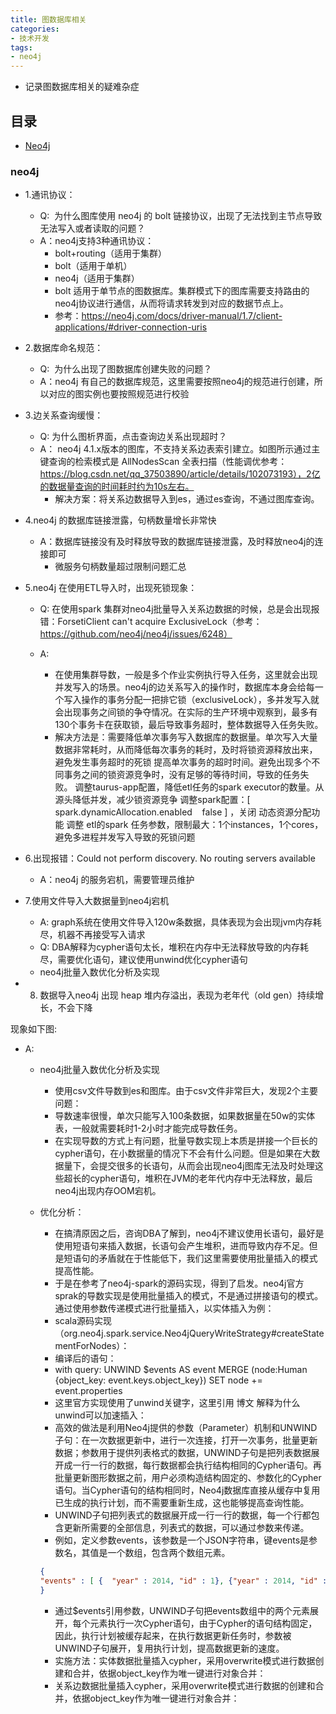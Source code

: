 ```yaml
---
title: 图数据库相关
categories: 
- 技术开发
tags:
- neo4j
---
```


- 记录图数据库相关的疑难杂症

## 目录

- [Neo4j](neo4j)

### neo4j

- 1.通讯协议：
  - Q:  为什么图库使用 neo4j 的 bolt 链接协议，出现了无法找到主节点导致无法写入或者读取的问题？
  - A：neo4j支持3种通讯协议：
    - bolt+routing（适用于集群）
    - bolt（适用于单机）
    - neo4j（适用于集群）
    - bolt 适用于单节点的图数据库。集群模式下的图库需要支持路由的neo4j协议进行通信，从而将请求转发到对应的数据节点上。
    - 参考：<https://neo4j.com/docs/driver-manual/1.7/client-applications/#driver-connection-uris>

- 2.数据库命名规范：
  - Q:  为什么出现了图数据库创建失败的问题？
  - A：neo4j 有自己的数据库规范，这里需要按照neo4j的规范进行创建，所以对应的图实例也要按照规范进行校验

- 3.边关系查询缓慢：
  - Q: 为什么图析界面，点击查询边关系出现超时？
  - A： neo4j 4.1.x版本的图库，不支持关系边表索引建立。如图所示通过主键查询的检索模式是 AllNodesScan 全表扫描（性能调优参考：<https://blog.csdn.net/qq_37503890/article/details/102073193），2亿的数据量查询的时间耗时约为10s左右。>
    - 解决方案：将关系边数据导入到es，通过es查询，不通过图库查询。

- 4.neo4j 的数据库链接泄露，句柄数量增长非常快
  - A：数据库链接没有及时释放导致的数据库链接泄露，及时释放neo4j的连接即可
    - 微服务句柄数量超过限制问题汇总

- 5.neo4j 在使用ETL导入时，出现死锁现象：
  - Q: 在使用spark 集群对neo4j批量导入关系边数据的时候，总是会出现报错：ForsetiClient can't acquire ExclusiveLock（参考：<https://github.com/neo4j/neo4j/issues/6248）>

  - A:
    - 在使用集群导数，一般是多个作业实例执行导入任务，这里就会出现并发写入的场景。neo4j的边关系写入的操作时，数据库本身会给每一个写入操作的事务分配一把排它锁（exclusiveLock），多并发写入就会出现事务之间锁的争夺情况。在实际的生产环境中观察到，最多有130个事务卡在获取锁，最后导致事务超时，整体数据导入任务失败。
    - 解决方法是：需要降低单次事务写入数据库的数据量。单次写入大量数据非常耗时，从而降低每次事务的耗时，及时将锁资源释放出来，避免发生事务超时的死锁
提高单次事务的超时时间。避免出现多个不同事务之间的锁资源竞争时，没有足够的等待时间，导致的任务失败。
调整taurus-app配置，降低etl任务的spark executor的数量。从源头降低并发，减少锁资源竞争
调整spark配置：[ spark.dynamicAllocation.enabled    false ] ，关闭 动态资源分配功能
调整 etl的spark 任务参数，限制最大：1个instances，1个cores，避免多进程并发写入导致的死锁问题

- 6.出现报错：Could not perform discovery. No routing servers available
  - A：neo4j 的服务宕机，需要管理员维护

- 7.使用文件导入大数据量到neo4j宕机
  - A: graph系统在使用文件导入120w条数据，具体表现为会出现jvm内存耗尽，机器不再接受写入请求
  - Q: DBA解释为cypher语句太长，堆积在内存中无法释放导致的内存耗尽，需要优化语句，建议使用unwind优化cypher语句
  - neo4j批量入数优化分析及实现

- 8. 数据导入neo4j 出现 heap 堆内存溢出，表现为老年代（old gen）持续增长，不会下降

现象如下图:

- A:
  - neo4j批量入数优化分析及实现
    - 使用csv文件导数到es和图库。由于csv文件非常巨大，发现2个主要问题：
    - 导数速率很慢，单次只能写入100条数据，如果数据量在50w的实体表，一般就需要耗时1-2小时才能完成导数任务。
    - 在实现导数的方式上有问题，批量导数实现上本质是拼接一个巨长的cypher语句，在小数据量的情况下不会有什么问题。但是如果在大数据量下，会提交很多的长语句，从而会出现neo4j图库无法及时处理这些超长的cypher语句，堆积在JVM的老年代内存中无法释放，最后neo4j出现内存OOM宕机。
  - 优化分析：
    - 在搞清原因之后，咨询DBA了解到，neo4j不建议使用长语句，最好是使用短语句来插入数据，长语句会产生堆积，进而导致内存不足。但是短语句的矛盾就在于性能低下，我们这里需要使用批量插入的模式提高性能。
    - 于是在参考了neo4j-spark的源码实现，得到了启发。neo4j官方sprak的导数实现是使用批量插入的模式，不是通过拼接语句的模式。通过使用参数传递模式进行批量插入，以实体插入为例：
    - scala源码实现（org.neo4j.spark.service.Neo4jQueryWriteStrategy#createStatementForNodes）：
    - 编译后的语句：
    - with query: UNWIND $events AS event MERGE (node:Human {object_key: event.keys.object_key}) SET node += event.properties
    - 这里官方实现使用了unwind关键字，这里引用 博文 解释为什么unwind可以加速插入：
    - 高效的做法是利用Neo4j提供的参数（Parameter）机制和UNWIND子句：在一次数据更新中，进行一次连接，打开一次事务，批量更新数据；参数用于提供列表格式的数据，UNWIND子句是把列表数据展开成一行一行的数据，每行数据都会执行结构相同的Cypher语句。再批量更新图形数据之前，用户必须构造结构固定的、参数化的Cypher语句。当Cypher语句的结构相同时，Neo4j数据库直接从缓存中复用已生成的执行计划，而不需要重新生成，这也能够提高查询性能。
    - UNWIND子句把列表式的数据展开成一行一行的数据，每一个行都包含更新所需要的全部信息，列表式的数据，可以通过参数来传递。
    - 例如，定义参数events，该参数是一个JSON字符串，键events是参数名，其值是一个数组，包含两个数组元素。

    ```json
    {
    "events" : [ {  "year" : 2014, "id" : 1}, {"year" : 2014, "id" : 2 } ]
    }
    ```

    - 通过$events引用参数，UNWIND子句把events数组中的两个元素展开，每个元素执行一次Cypher语句，由于Cypher的语句结构固定，因此，执行计划被缓存起来，在执行数据更新任务时，参数被UNWIND子句展开，复用执行计划，提高数据更新的速度。
    - 实施方法：实体数据批量插入cypher，采用overwrite模式进行数据创建和合并，依据object_key作为唯一键进行对象合并：
    - 关系边数据批量插入cypher，采用overwrite模式进行数据的创建和合并，依据object_key作为唯一键进行对象合并：
